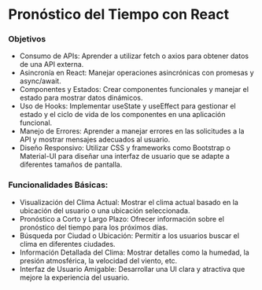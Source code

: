 # Pronóstico del Tiempo con React

### Objetivos

- Consumo de APIs: Aprender a utilizar fetch o axios para obtener datos de una API externa.
- Asincronía en React: Manejar operaciones asincrónicas con promesas y async/await.
- Componentes y Estados: Crear componentes funcionales y manejar el estado para mostrar datos dinámicos.
- Uso de Hooks: Implementar useState y useEffect para gestionar el estado y el ciclo de vida de los componentes en una aplicación funcional.
- Manejo de Errores: Aprender a manejar errores en las solicitudes a la API y mostrar mensajes adecuados al usuario.
- Diseño Responsivo: Utilizar CSS y frameworks como Bootstrap o Material-UI para diseñar una interfaz de usuario que se adapte a diferentes tamaños de pantalla.

### Funcionalidades Básicas:

- Visualización del Clima Actual: Mostrar el clima actual basado en la ubicación del usuario o una ubicación seleccionada.
- Pronóstico a Corto y Largo Plazo: Ofrecer información sobre el pronóstico del tiempo para los próximos días.
- Búsqueda por Ciudad o Ubicación: Permitir a los usuarios buscar el clima en diferentes ciudades.
- Información Detallada del Clima: Mostrar detalles como la humedad, la presión atmosférica, la velocidad del viento, etc.
- Interfaz de Usuario Amigable: Desarrollar una UI clara y atractiva que mejore la experiencia del usuario.
